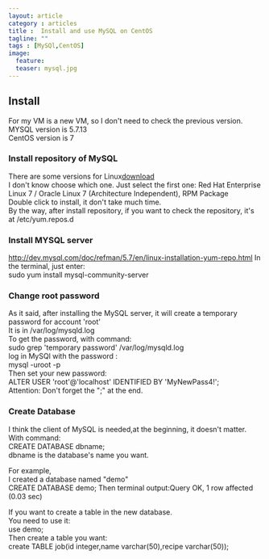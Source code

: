 ```yaml
---
layout: article
category : articles
title :  Install and use MySQL on CentOS
tagline: ""
tags : [MySQl,CentOS]
image:
  feature:
  teaser: mysql.jpg
---
```



## Install 
 
For my VM is a new VM, so I don't need to check the previous version.<br/>
MYSQL version is 5.7.13 <br/>
CentOS version is 7 <br/>
### Install repository of MySQL  

There are some versions for Linux<a href="http://dev.mysql.com/downloads/repo/yum/">download</a> <br/>
I don't know choose which one. Just select the first one: Red Hat Enterprise Linux 7 / Oracle Linux 7 (Architecture Independent), RPM Package <br/>
Double click to install, it don't take much time. <br/>
By the way, after install repository, if you want to check the repository, it's at /etc/yum.repos.d 
<br/>

### Install MYSQL server  

http://dev.mysql.com/doc/refman/5.7/en/linux-installation-yum-repo.html
In the terminal, just enter: <br/>
 sudo yum install mysql-community-server
### Change root password  
  
 As it said, after installing the MySQL server, it will create a temporary password for account 'root'<br/>
 It is in /var/log/mysqld.log <br/>
 To get the password, with command: <br/>
  sudo grep 'temporary password' /var/log/mysqld.log
 <br/>
 log in MySQl with the password : <br/>
  mysql -uroot -p 
  <br/>
  Then set your new password: <br/>
  ALTER USER 'root'@'localhost' IDENTIFIED BY 'MyNewPass4!'; 
  <br/>
  Attention: Don't forget the ";" at the end.<br/>
  
 ### Create Database    
 
 I think the client of MySQL is needed,at the beginning, it doesn't matter. With command: <br/>
 CREATE DATABASE dbname;
<br/> dbname is the database's name you want.

For example, <br/>
I created a database named "demo" <br/>
CREATE DATABASE demo;
Then terminal output:Query OK, 1 row affected (0.03 sec) <br/>

If you want to create a table in the new database. <br/>
You need to use it:<br/>
use demo;
<br/>
Then create a table you want: <br/>
create TABLE job(id integer,name varchar(50),recipe varchar(50));

